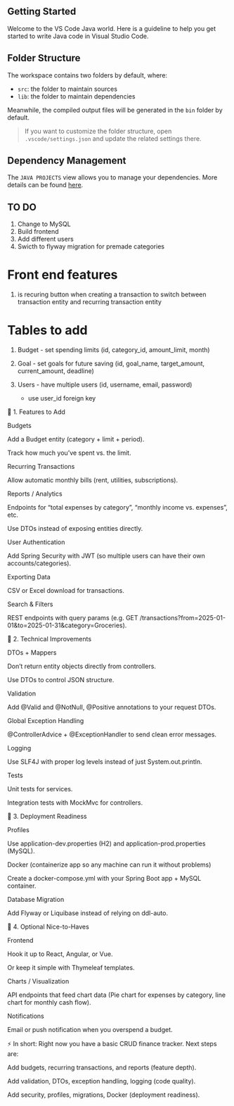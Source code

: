 ## Getting Started

Welcome to the VS Code Java world. Here is a guideline to help you get started to write Java code in Visual Studio Code.

## Folder Structure

The workspace contains two folders by default, where:

- `src`: the folder to maintain sources
- `lib`: the folder to maintain dependencies

Meanwhile, the compiled output files will be generated in the `bin` folder by default.

> If you want to customize the folder structure, open `.vscode/settings.json` and update the related settings there.

## Dependency Management

The `JAVA PROJECTS` view allows you to manage your dependencies. More details can be found [here](https://github.com/microsoft/vscode-java-dependency#manage-dependencies).

## TO DO
1. Change to MySQL
2. Build frontend
3. Add different users
4. Swicth to flyway migration for premade categories

# Front end features
1. is recuring button when creating a transaction to switch between transaction entity and recurring transaction entity

# Tables to add
1. Budget - set spending limits (id, category_id, amount_limit, month)

2. Goal - set goals for future saving (id, goal_name, target_amount, current_amount, deadline)

3. Users - have multiple users (id, username, email, password)
    - use user_id foreign key


🔹 1. Features to Add

Budgets

Add a Budget entity (category + limit + period).

Track how much you’ve spent vs. the limit.

Recurring Transactions

Allow automatic monthly bills (rent, utilities, subscriptions).

Reports / Analytics

Endpoints for “total expenses by category”, “monthly income vs. expenses”, etc.

Use DTOs instead of exposing entities directly.

User Authentication

Add Spring Security with JWT (so multiple users can have their own accounts/categories).

Exporting Data

CSV or Excel download for transactions.

Search & Filters

REST endpoints with query params (e.g. GET /transactions?from=2025-01-01&to=2025-01-31&category=Groceries).

🔹 2. Technical Improvements

DTOs + Mappers

Don’t return entity objects directly from controllers.

Use DTOs to control JSON structure.

Validation

Add @Valid and @NotNull, @Positive annotations to your request DTOs.

Global Exception Handling

@ControllerAdvice + @ExceptionHandler to send clean error messages.

Logging

Use SLF4J with proper log levels instead of just System.out.println.

Tests

Unit tests for services.

Integration tests with MockMvc for controllers.

🔹 3. Deployment Readiness

Profiles

Use application-dev.properties (H2) and application-prod.properties (MySQL).

Docker (containerize app so any machine can run it without problems)

Create a docker-compose.yml with your Spring Boot app + MySQL container.

Database Migration

Add Flyway or Liquibase instead of relying on ddl-auto.

🔹 4. Optional Nice-to-Haves

Frontend

Hook it up to React, Angular, or Vue.

Or keep it simple with Thymeleaf templates.

Charts / Visualization

API endpoints that feed chart data (Pie chart for expenses by category, line chart for monthly cash flow).

Notifications

Email or push notification when you overspend a budget.

⚡ In short:
Right now you have a basic CRUD finance tracker.
Next steps are:

Add budgets, recurring transactions, and reports (feature depth).

Add validation, DTOs, exception handling, logging (code quality).

Add security, profiles, migrations, Docker (deployment readiness).